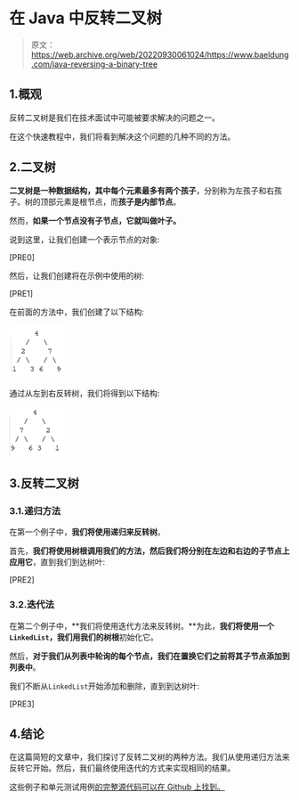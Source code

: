 # 在 Java 中反转二叉树

> 原文：<https://web.archive.org/web/20220930061024/https://www.baeldung.com/java-reversing-a-binary-tree>

## 1.概观

反转二叉树是我们在技术面试中可能被要求解决的问题之一。

在这个快速教程中，我们将看到解决这个问题的几种不同的方法。

## 2.二叉树

**二叉树是一种数据结构，其中每个元素最多有两个孩子**，分别称为左孩子和右孩子。树的顶部元素是根节点，而**孩子是内部节点**。

然而，**如果一个节点没有子节点，它就叫做叶子。**

说到这里，让我们创建一个表示节点的对象:

[PRE0]

然后，让我们创建将在示例中使用的树:

[PRE1]

在前面的方法中，我们创建了以下结构:

[![tree](img/6b1883c80866f22692ad26dc44a9492a.png)](/web/20221127014806/https://www.baeldung.com/wp-content/uploads/2019/04/tree.png)

通过从左到右反转树，我们将得到以下结构:

[![tree2](img/ee573f787dd228835378a91df260aa9e.png)](/web/20221127014806/https://www.baeldung.com/wp-content/uploads/2019/04/tree2-1.png)

## 3.反转二叉树

### 3.1.递归方法

在第一个例子中，**我们将使用递归来反转树**。

首先，**我们将使用树根调用我们的方法，然后我们将分别在左边和右边的子节点上应用它**，直到我们到达树叶:

[PRE2]

### 3.2.迭代法

在第二个例子中，**我们将使用迭代方法来反转树。**为此，**我们将使用一个`LinkedList`，我们用我们的树根**初始化它。

然后，**对于我们从列表中轮询的每个节点，我们在置换它们之前将其子节点添加到列表中**。

我们不断从`LinkedList`开始添加和删除，直到到达树叶:

[PRE3]

## 4.结论

在这篇简短的文章中，我们探讨了反转二叉树的两种方法。我们从使用递归方法来反转它开始。然后，我们最终使用迭代的方式来实现相同的结果。

这些例子和单元测试用例[的完整源代码可以在 Github 上找到。](https://web.archive.org/web/20221127014806/https://github.com/eugenp/tutorials/tree/master/algorithms-modules/algorithms-miscellaneous-5)
